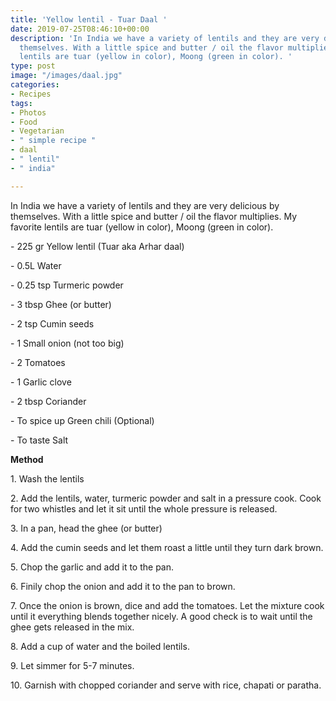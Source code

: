 ```yaml
---
title: 'Yellow lentil - Tuar Daal '
date: 2019-07-25T08:46:10+00:00
description: 'In India we have a variety of lentils and they are very delicious by
  themselves. With a little spice and butter / oil the flavor multiplies. My favorite
  lentils are tuar (yellow in color), Moong (green in color). '
type: post
image: "/images/daal.jpg"
categories:
- Recipes
tags:
- Photos
- Food
- Vegetarian
- " simple recipe "
- daal
- " lentil"
- " india"

---
```

In India we have a variety of lentils and they are very delicious by themselves. With a little spice and butter / oil the flavor multiplies. My favorite lentils are tuar (yellow in color), Moong (green in color).

\- 225 gr Yellow lentil (Tuar aka Arhar daal)

\- 0.5L Water

\- 0.25 tsp Turmeric powder

\- 3 tbsp Ghee (or butter)

\- 2 tsp Cumin seeds

\- 1 Small onion (not too big)

\- 2 Tomatoes

\- 1 Garlic clove

\- 2 tbsp Coriander

\- To spice up Green chili (Optional)

\- To taste Salt

**Method**

1\. Wash the lentils

2\. Add the lentils, water, turmeric powder and salt in a pressure cook. Cook for two whistles and let it sit until the whole pressure is released.

3\. In a pan, head the ghee (or butter)

4\. Add the cumin seeds and let them roast a little until they turn dark brown.

5\. Chop the garlic and add it to the pan.

6\. Finily chop the onion and add it to the pan to brown.

7\. Once the onion is brown, dice and add the tomatoes. Let the mixture cook until it everything blends together nicely. A good check is to wait until the ghee gets released in the mix.

8\. Add a cup of water and the boiled lentils.

9\. Let simmer for 5-7 minutes.

10\. Garnish with chopped coriander and serve with rice, chapati or paratha.